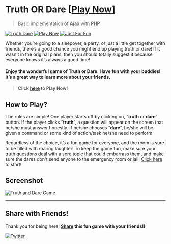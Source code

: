 # Truth OR Dare [[Play Now](http://vinitshahdeo.com/projects/TruthAndDare/)]
> Basic implementation of **Ajax** with **PHP**

[![Truth Dare](https://img.shields.io/badge/Truth-Dare-teal.svg?style=for-the-badge)](https://github.com/vinitshahdeo/Truth-OR-Dare-Game) 
[![Play Now](https://img.shields.io/badge/Play-Now-orange.svg?style=for-the-badge)](http://vinitshahdeo.com/projects/TruthAndDare/)
[![Just For Fun](https://img.shields.io/badge/Just-For&nbsp;Fun-blue.svg?style=for-the-badge)](https://github.com/vinitshahdeo/)

Whether you’re going to a sleepover, a party, or just a little get together with friends, there’s a good chance you might end up playing truth or dare! If it wasn’t in the original plans, then you should totally suggest it because everyone knows it’s always a good time!

#### Enjoy the wonderful game of Truth or Dare. Have fun with your buddies! It’s a great way to learn more about your friends.

> #### Click [here](http://vinitshahdeo.com/projects/TruthAndDare/) to Play Now!

## How to Play?

The rules are simple! One player starts off by clicking on, “**truth** or **dare**" button. If the player clicks “**truth**”, a question will appear on the screen that he/she must answer honestly. If he/she chooses “**dare**”, he/she will be given a command or some kind of action/task he/she need to perform.

Regardless of the choice, it’s a fun game for everyone, and the room is sure to be filled with roaring laughter! To keep the game fun, make sure your truth questions deal with a sore topic that could embarrass them, and make sure the dares don't send anyone to the emergency room or jail! [Click here](http://vinitshahdeo.com/projects/TruthAndDare/) to start!


## Screenshot

![Truth and Dare Game](https://github.com/vinitshahdeo/Truth-OR-Dare-Game/blob/master/img/screenshot1.PNG)

<hr>

## Share with Friends!

Thank you for being here! 
**[Share](https://twitter.com/intent/tweet?text=Play%20Truth%20And%20Dare%20Game%20Now!!:&url=http://vinitshahdeo.com/projects/TruthAndDare/) this fun game with your friends!!**
 
[![Twitter](https://img.shields.io/twitter/url/https://github.com/vinitshahdeo/Truth-OR-Dare-Game.svg?style=social)](https://twitter.com/intent/tweet?text=Play%20Truth%20And%20Dare%20Game%20Now!!:&url=http://vinitshahdeo.com/projects/TruthAndDare/)